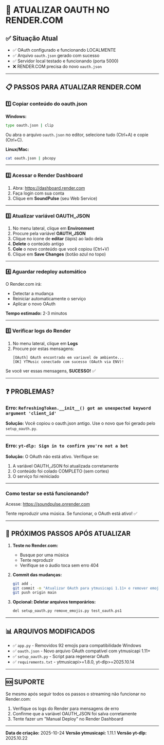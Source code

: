 # 🔐 ATUALIZAR OAUTH NO RENDER.COM

## ✅ Situação Atual

- ✅ OAuth configurado e funcionando LOCALMENTE
- ✅ Arquivo `oauth.json` gerado com sucesso
- ✅ Servidor local testado e funcionando (porta 5000)
- ❌ RENDER.COM precisa do novo `oauth.json`

---

## 📋 PASSOS PARA ATUALIZAR RENDER.COM

### 1️⃣ Copiar conteúdo do oauth.json

**Windows:**
```bash
type oauth.json | clip
```
Ou abra o arquivo `oauth.json` no editor, selecione tudo (Ctrl+A) e copie (Ctrl+C).

**Linux/Mac:**
```bash
cat oauth.json | pbcopy
```

---

### 2️⃣ Acessar o Render Dashboard

1. Abra: https://dashboard.render.com
2. Faça login com sua conta
3. Clique em **SoundPulse** (seu Web Service)

---

### 3️⃣ Atualizar variável OAUTH_JSON

1. No menu lateral, clique em **Environment**
2. Procure pela variável **OAUTH_JSON**
3. Clique no ícone de **editar** (lápis) ao lado dela
4. **Delete** o conteúdo antigo
5. **Cole** o novo conteúdo que você copiou (Ctrl+V)
6. Clique em **Save Changes** (botão azul no topo)

---

### 4️⃣ Aguardar redeploy automático

O Render.com irá:
- Detectar a mudança
- Reiniciar automaticamente o serviço
- Aplicar o novo OAuth

**Tempo estimado:** 2-3 minutos

---

### 5️⃣ Verificar logs do Render

1. No menu lateral, clique em **Logs**
2. Procure por estas mensagens:
   ```
   [OAuth] OAuth encontrado em variavel de ambiente...
   [OK] YTMusic conectado com sucesso (OAuth via ENV)!
   ```

Se você ver essas mensagens, **SUCESSO!** ✅

---

## ❓ PROBLEMAS?

### Erro: `RefreshingToken.__init__() got an unexpected keyword argument 'client_id'`

**Solução:** Você copiou o oauth.json antigo. Use o novo que foi gerado pelo `setup_oauth.py`.

---

### Erro: `yt-dlp: Sign in to confirm you're not a bot`

**Solução:** O OAuth não está ativo. Verifique se:
1. A variável OAUTH_JSON foi atualizada corretamente
2. O conteúdo foi colado COMPLETO (sem cortes)
3. O serviço foi reiniciado

---

### Como testar se está funcionando?

Acesse: https://soundpulse.onrender.com

Tente reproduzir uma música. Se funcionar, o OAuth está ativo! ✅

---

## 🔄 PRÓXIMOS PASSOS APÓS ATUALIZAR

1. **Teste no Render.com:**
   - Busque por uma música
   - Tente reproduzir
   - Verifique se o áudio toca sem erro 404

2. **Commit das mudanças:**
   ```bash
   git add .
   git commit -m "Atualizar OAuth para ytmusicapi 1.11+ e remover emojis"
   git push origin main
   ```

3. **Opcional: Deletar arquivos temporários:**
   ```bash
   del setup_oauth.py remove_emojis.py test_oauth.ps1
   ```

---

## 📊 ARQUIVOS MODIFICADOS

- ✅ `app.py` - Removidos 92 emojis para compatibilidade Windows
- ✅ `oauth.json` - Novo arquivo OAuth compatível com ytmusicapi 1.11+
- ✅ `setup_oauth.py` - Script para regenerar OAuth
- ✅ `requirements.txt` - ytmusicapi>=1.8.0, yt-dlp>=2025.10.14

---

## 🆘 SUPORTE

Se mesmo após seguir todos os passos o streaming não funcionar no Render.com:

1. Verifique os logs do Render para mensagens de erro
2. Confirme que a variável OAUTH_JSON foi salva corretamente
3. Tente fazer um "Manual Deploy" no Render Dashboard

---

**Data de criação:** 2025-10-24
**Versão ytmusicapi:** 1.11.1
**Versão yt-dlp:** 2025.10.22

